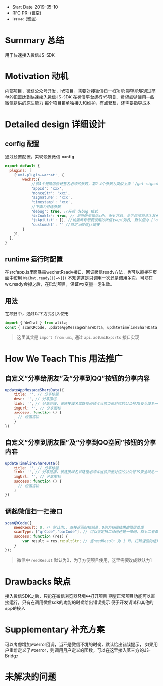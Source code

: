 - Start Date: 2019-05-10
- RFC PR: (留空)
- Issue: (留空)

# Summary 总结

用于快速接入微信JS-SDK

# Motivation 动机

内部项目，微信公众号开发，h5项目，需要对接微信扫一扫功能
期望能够通过简单的配置达到快速接入微信JS-SDK
在微信平台运行h5项目，希望能够使用一些微信提供的原生能力
每个项目都单独接入和维护，有点繁琐，还需要指导成本


# Detailed design 详细设计

## config 配置

通过设置配置，实现设置微信 config

```js
export default {
  plugins: [
    ['umi-plugin-wechat', {
        wechat:{
            //前4个是微信验证签名必须的参数，第2-4个参数为类似上面 '/get-signature' 从node端获取的结果
            'appId': 'xxx',
            'nonceStr': 'xxx',
            'signature': 'xxx',
            'timestamp': 'xxx',
            //下面为可选参数
            'debug': true, //开启 debug 模式
            'isEnable': true, // 是否使用微信sdk，默认开启，用于将项目接入其他app时需要，第三方app提供原生能力支持
            'jsApiList': [], //设置所有想要使用的微信jsapi列表, 默认值为 ['onMenuShareTimeline', 'onMenuShareAppMessage']，分享到朋友圈及聊天记录
            'customUrl': '' //自定义微信js链接
        }
    }],
  ],
}
```

## runtime 运行时配置

在src/app.js里面暴露wechatReady接口，回调微信ready方法，也可以直接在页面中使用 `WeChat.ready(()=>{})`
不知道这是只调用一次还是调用多次，可以在wx.ready会掉之后，在启动项目，保证wx变量一定生效。

## 用法

在项目中，通过以下方式引入使用

```js
import { WeChat } from alita;
const { scanQRCode, updateAppMessageShareData, updateTimelineShareData, } = WeChat;
```

> 这里其实是 `import from umi`, 通过 `api.addUmiExports` 接口实现

# How We Teach This 用法推广

## 自定义“分享给朋友”及“分享到QQ”按钮的分享内容

```js
updateAppMessageShareData({
    title: '', // 分享标题
    desc: '', // 分享描述
    link: '', // 分享链接，该链接域名或路径必须与当前页面对应的公众号JS安全域名一致
    imgUrl: '', // 分享图标
    success: function () {
      // 设置成功
    }
})
```

## 自定义“分享到朋友圈”及“分享到QQ空间”按钮的分享内容

```js
updateTimelineShareData({
    title: '', // 分享标题
    link: '', // 分享链接，该链接域名或路径必须与当前页面对应的公众号JS安全域名一致
    imgUrl: '', // 分享图标
    success: function () {
      // 设置成功
    }
})
```

## 调起微信扫一扫接口

```js
scanQRCode({
    needResult: 0, // 默认为1，直接返回扫描结果，0则为扫描结果由微信处理
    scanType: ["qrCode","barCode"], // 可以指定扫二维码还是一维码，默认二者都有
    success: function (res) {
        var result = res.resultStr; // 当needResult 为 1 时，扫码返回的结果
    }
});
```

> 微信中 `needResult` 默认为0，为了方便项目使用，这里需要改成默认为1

# Drawbacks 缺点

接入微信SDK之后，只能在微信浏览器环境中打开项目
期望正常项目功能可以直接运行，只有在调用微信sdk的功能的时候给出错误提示
便于开发调试和其他的app的接入

# Supplementary 补充方案

可以考虑增加wxerror回调，当不是微信环境的时候，默认给出错误提示，
如果用户重新定义了wxerror，则调用用户定义的函数，可以在这里接入第三方的JS-Bridge

# 未解决的问题
